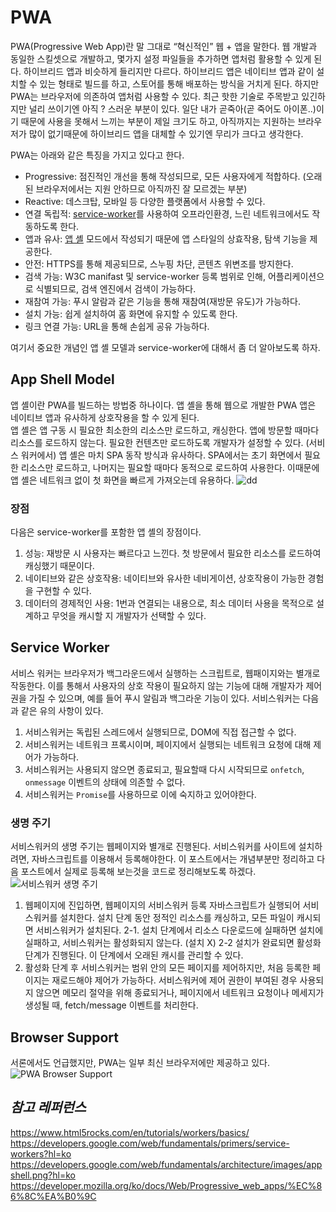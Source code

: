 # PWA

PWA(Progressive Web App)란 말 그대로 “혁신적인” 웹 + 앱을 말한다. 웹 개발과 동일한 스킬셋으로 개발하고, 몇가지 설정 파일들을 추가하면 앱처럼 활용할 수 있게 된다. 하이브리드 앱과 비슷하게 들리지만 다르다. 하이브리드 앱은 네이티브 앱과 같이 설치할 수 있는 형태로 빌드를 하고, 스토어를 통해 배포하는 방식을 거치게 된다. 하지만 PWA는 브라우저에 의존하여 앱처럼 사용할 수 있다. 최근 핫한 기술로 주목받고 있긴하지만 널리 쓰이기엔 아직 ? 스러운 부분이 있다. 일단 내가 곧죽아(곧 죽어도 아이폰..)이기 때문에 사용을 못해서 느끼는 부분이 제일 크기도 하고, 아직까지는 지원하는 브라우저가 많이 없기때문에 하이브리드 앱을 대체할 수 있기엔 무리가 크다고 생각한다. 

PWA는 아래와 같은 특징을 가지고 있다고 한다.

- Progressive: 점진적인 개선을 통해 작성되므로, 모든 사용자에게 적합하다. (오래된 브라우저에서는 지원 안하므로 아직까진 잘 모르겠는 부분)
- Reactive: 데스크탑, 모바일 등 다양한 플랫폼에서 사용할 수 있다.
- 연결 독립적: [service-worker](https://developers.google.com/web/fundamentals/primers/service-workers?hl=ko)를 사용하여 오프라인환경, 느린 네트워크에서도 작동하도록 한다.
- 앱과 유사: [앱 셸](https://developers.google.com/web/fundamentals/architecture/app-shell?hl=ko)  모드에서 작성되기 때문에 앱 스타일의 상효작용, 탐색 기능을 제공한다.
- 안전: HTTPS를 통해 제공되므로, 스누핑 차단, 콘텐츠 위변조를 방지한다.
- 검색 가능: W3C manifast 및 service-worker 등록 범위로 인해, 어플리케이션으로 식별되므로, 검색 엔진에서 검색이 가능하다.
- 재참여 가능: 푸시 알람과 같은 기능을 통해 재참여(재방문 유도)가 가능하다.
- 설치 가능: 쉽게 설치하여 홈 화면에 유지할 수 있도록 한다.
- 링크 연결 가능: URL을 통해 손쉽게 공유 가능하다.

여기서 중요한 개념인 앱 셸 모델과 service-worker에 대해서 좀 더 알아보도록 하자.

## App Shell Model

앱 셸이란 PWA를 빌드하는 방법중 하나이다. 앱 셸을 통해 웹으로 개발한 PWA 앱은 네이티브 앱과 유사하게 상호작용을 할 수 있게 된다.  
앱 셸은 앱 구동 시 필요한 최소한의 리소스만 로드하고, 캐싱한다. 앱에 방문할 때마다 리소스를 로드하지 않는다. 필요한 컨텐츠만 로드하도록 개발자가 설정할 수 있다. (서비스 워커에서)
앱 셸은 마치 SPA 동작 방식과 유사하다. SPA에서는 초기 화면에서 필요한 리소스만 로드하고, 나머지는 필요할 때마다 동적으로 로드하여 사용한다. 이때문에 앱 셸은 네트워크 없이 첫 화면을 빠르게 가져오는데 유용하다. 
![dd](https://developers.google.com/web/fundamentals/architecture/images/appshell.png?hl=ko)

### 장점
다음은 service-worker를 포함한 앱 셸의 장점이다.

1. 성능: 재방문 시 사용자는 빠르다고 느낀다. 첫 방문에서 필요한 리소스를 로드하여 캐싱했기 때문이다. 
2. 네이티브와 같은 상호작용: 네이티브와 유사한 네비게이션, 상호작용이 가능한 경험을 구현할 수 있다.
3. 데이터의 경제적인 사용: 1번과 연결되는 내용으로, 최소 데이터 사용을 목적으로 설계하고 무엇을 캐시할 지 개발자가 선택할 수 있다.

## Service Worker

서비스 워커는 브라우저가 백그라운드에서 실행하는 스크립트로, 웹패이지와는 별개로 작동한다. 이를 통해서 사용자의 상호 작용이 필요하지 않는 기능에 대해 개발자가 제어권을 가질 수 있으며, 예를 들어 푸시 알림과 백그라운 기능이 있다.
서비스워커는 다음과 같은 유의 사항이 있다.

1. 서비스워커는 독립된 스레드에서 실행되므로, DOM에 직접 접근할 수 없다. 
2. 서비스워커는 네트워크 프록시이며, 페이지에서 실행되는 네트워크 요청에 대해 제어가 가능하다.
3. 서비스워커는 사용되지 않으면 종료되고, 필요할때 다시 시작되므로 `onfetch`, `onmessage` 이벤트의 상태에 의존할 수 없다.
4. 서비스워커는 `Promise`를 사용하므로 이에 숙지하고 있어야한다.


### 생명 주기

서비스워커의 생명 주기는 웹페이지와 별개로 진행된다. 서비스워커를 사이트에 설치하려면, 자바스크립트를 이용해서 등록해야한다. 이 포스트에서는 개념부분만 정리하고 다음 포스트에서 실제로 등록해 보는것을 코드로 정리해보도록 하겠다.
![서비스워커 생명 주기](https://developers.google.com/web/fundamentals/primers/service-workers/images/sw-lifecycle.png?hl=ko)

1. 웹페이지에 진입하면, 웹페이지의 서비스워커 등록 자바스크립트가 실행되어 서비스워커를 설치한다. 설치 단계 동안 정적인 리소스를 캐싱하고, 모든 파일이 캐시되면 서비스워커가 설치된다. 
2-1. 설치 단계에서 리소스 다운로드에 실패하면 설치에 실패하고, 서비스워커는 활성화되지 않는다. (설치 X) 
2-2 설치가 완료되면 활성화 단계가 진행된다. 이 단계에서 오래된 캐시를 관리할 수 있다.
3. 활성화 단계 후 서비스워커는 범위 안의 모든 페이지를 제어하지만, 처음 등록한 페이지는 재로드해야 제어가 가능하다. 서비스워커에 제어 권한이 부여된 경우 사용되지 않으면 메모리 절약을 위해 종료되거나, 페이지에서 네트워크 요청이나 메세지가 생성될 때, fetch/message 이벤트를 처리한다.

## Browser Support
서론에서도 언급했지만, PWA는 일부 최신 브라우저에만 제공하고 있다.
![PWA Browser Support](https://www.hubblecommerce.io/user/pages/blog/pwa-ecommerce/08_hubble_crossbrowser.jpg)

## *참고 레퍼런스*
https://www.html5rocks.com/en/tutorials/workers/basics/
https://developers.google.com/web/fundamentals/primers/service-workers?hl=ko
https://developers.google.com/web/fundamentals/architecture/images/appshell.png?hl=ko
https://developer.mozilla.org/ko/docs/Web/Progressive_web_apps/%EC%86%8C%EA%B0%9C
